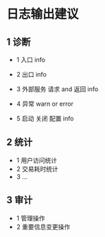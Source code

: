 # 日志输出建议

## 1 诊断

- 1 入口 info

- 2 出口 info

- 3 外部服务 请求 and 返回 info

- 4 异常 warn or error

- 5 启动 关闭 配置 info


## 2 统计

- 1 用户访问统计
- 2 交易耗时统计
- 3 ...

## 3 审计

- 1 管理操作
- 2 重要信息变更操作
